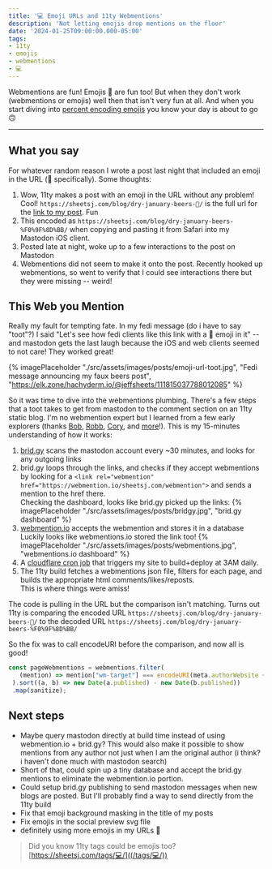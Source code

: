 ```yaml
---
title: '💻 Emoji URLs and 11ty Webmentions'
description: 'Not letting emojis drop mentions on the floor'
date: '2024-01-25T09:00:00.000-05:00'
tags:
- 11ty
- emojis
- webmentions
- 💻
---
```


Webmentions are fun! Emojis 🎉 are fun too! But when they don't work (webmentions or emojis) well then that isn't very fun at all. And when you start diving into [percent encoding emojis](https://en.wikipedia.org/wiki/Percent-encoding) you know your day is about to go 🙃

---

## What you say

For whatever random reason I wrote a post last night that included an emoji in the URL (🍻 specifically). Some thoughts:

1. Wow, 11ty makes a post with an emoji in the URL without any problem! Cool! `https://sheetsj.com/blog/dry-january-beers-🍻/` is the full url for the [link to my post](https://sheetsj.com/blog/dry-january-beers-🍻/). Fun
2. This encoded as `https://sheetsj.com/blog/dry-january-beers-%F0%9F%8D%BB/` when copying and pasting it from Safari into my Mastodon iOS client.
3. Posted late at night, woke up to a few interactions to the post on Mastodon
4. Webmentions did not seem to make it onto the post. Recently hooked up webmentions, so went to verify that I could see interactions there but they were missing -- weird!

## This Web you Mention

Really my fault for tempting fate. In my fedi message (do i have to say "toot"?) I said "Let's see how fedi clients like this link with a 🍻 emoji in it" -- and mastodon gets the last laugh because the iOS and web clients seemed to not care! They worked great!

{% imagePlaceholder "./src/assets/images/posts/emoji-url-toot.jpg", "Fedi message announcing my faux beers post", "https://elk.zone/hachyderm.io/@jeffsheets/111815037788012085" %}

So it was time to dive into the webmentions plumbing. There's a few steps that a toot takes to get from mastodon to the comment section on an 11ty static blog. I'm no webmention expert but I learned from a few early explorers (thanks [Bob](https://www.bobmonsour.com/posts/adding-webmentions-to-my-site/), [Robb](https://rknight.me/blog/adding-webmentions-to-your-site/), [Cory](https://coryd.dev/posts/2023/webmentions-in-eleventy/), and [more](https://11tybundle.dev/categories/webmentions/)!). This is my 15-minutes understanding of how it works:

1. [brid.gy](https://brid.gy/mastodon/@jeffsheets@hachyderm.io) scans the mastodon account every ~30 minutes, and looks for any outgoing links
2. brid.gy loops through the links, and checks if they accept webmentions by looking for a `<link rel="webmention" href="https://webmention.io/sheetsj.com/webmention">` and sends a mention to the href there. \
Checking the dashboard, looks like brid.gy picked up the links:
   {% imagePlaceholder "./src/assets/images/posts/bridgy.jpg", "brid.gy dashboard" %}
3. [webmention.io](https://webmention.io) accepts the webmention and stores it in a database \
   Luckily looks like webmentions.io stored the link too!
   {% imagePlaceholder "./src/assets/images/posts/webmentions.jpg", "webmentions.io dashboard" %}
4. A [cloudflare cron job](https://sheetsj.com/blog/cloudflare-pages-cron-deploys/) that triggers my site to build+deploy at 3AM daily.
5. The 11ty build fetches a webmentions json file, filters for each page, and builds the appropriate html comments/likes/reposts. \
This is where things were amiss!

The code is pulling in the URL but the comparison isn't matching. Turns out 11ty is comparing the encoded URL `https://sheetsj.com/blog/dry-january-beers-🍻/` to the decoded URL `https://sheetsj.com/blog/dry-january-beers-%F0%9F%8D%BB/` 

So the fix was to call encodeURI before the comparison, and now all is good!
```javascript
const pageWebmentions = webmentions.filter(
   (mention) => mention["wm-target"] === encodeURI(meta.authorWebsite + url)
 ).sort((a, b) => new Date(a.published) - new Date(b.published))
 .map(sanitize);
```

## Next steps

- Maybe query mastodon directly at build time instead of using webmention.io + brid.gy? This would also make it possible to show mentions from any author not just when I am the original author (i think? i haven't done much with mastodon search)
- Short of that, could spin up a tiny database and accept the brid.gy mentions to eliminate the webmention.io portion.
- Could setup brid.gy publishing to send mastodon messages when new blogs are posted. But I'll probably find a way to send directly from the 11ty build
- Fix that emoji background masking in the title of my posts
- Fix emojis in the social preview svg file
- definitely using more emojis in my URLs 🎉

> Did you know 11ty tags could be emojis too? [https://sheetsj.com/tags/💻/]((/tags/💻/))
